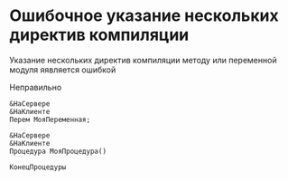 # Ошибочное указание нескольких директив компиляции

Указание нескольких директив компиляции методу или переменной модуля яявляется ошибкой

Неправильно

```Bsl
&НаСервере
&НаКлиенте
Перем МояПеременная;

&НаСервере
&НаКлиенте
Процедура МояПроцедура()

КонецПроцедуры
```
